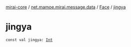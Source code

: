 [mirai-core](../../index.md) / [net.mamoe.mirai.message.data](../index.md) / [Face](index.md) / [jingya](./jingya.md)

# jingya

`const val jingya: `[`Int`](https://kotlinlang.org/api/latest/jvm/stdlib/kotlin/-int/index.html)